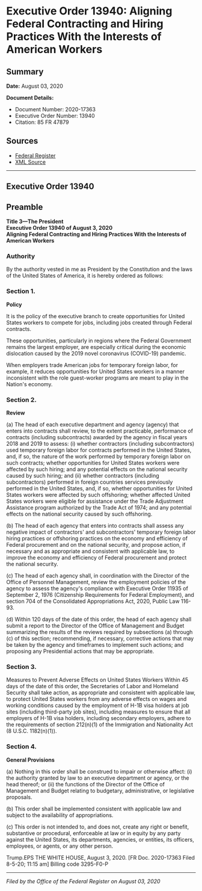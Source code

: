 # Executive Order 13940: Aligning Federal Contracting and Hiring Practices With the Interests of American Workers

## Summary

**Date:** August 03, 2020

**Document Details:**
- Document Number: 2020-17363
- Executive Order Number: 13940
- Citation: 85 FR 47879

## Sources
- [Federal Register](https://www.federalregister.gov/documents/2020/08/06/2020-17363/aligning-federal-contracting-and-hiring-practices-with-the-interests-of-american-workers)
- [XML Source](https://www.federalregister.gov/documents/full_text/xml/2020/08/06/2020-17363.xml)

---

## Executive Order 13940

## Preamble

**Title 3—The President**  
**Executive Order 13940 of August 3, 2020**  
**Aligning Federal Contracting and Hiring Practices With the Interests of American Workers**

### Authority

By the authority vested in me as President by the Constitution and the laws of the United States of America, it is hereby ordered as follows:
### Section 1.

**Policy**

It is the policy of the executive branch to create opportunities for United States workers to compete for jobs, including jobs created through Federal contracts.

These opportunities, particularly in regions where the Federal Government remains the largest employer, are especially critical during the economic dislocation caused by the 2019 novel coronavirus (COVID-19) pandemic.

When employers trade American jobs for temporary foreign labor, for example, it reduces opportunities for United States workers in a manner inconsistent with the role guest-worker programs are meant to play in the Nation's economy.
### Section 2.

**Review**

(a) The head of each executive department and agency (agency) that enters into contracts shall review, to the extent practicable, performance of contracts (including subcontracts) awarded by the agency in fiscal years 2018 and 2019 to assess:
    (i) whether contractors (including subcontractors) used temporary foreign labor for contracts performed in the United States, and, if so, the nature of the work performed by temporary foreign labor on such contracts; whether opportunities for United States workers were affected by such hiring; and any potential effects on the national security caused by such hiring; and
    (ii) whether contractors (including subcontractors) performed in foreign countries services previously performed in the United States, and, if so, whether opportunities for United States workers were affected by such offshoring; whether affected United States workers were eligible for assistance under the Trade Adjustment Assistance program authorized by the Trade Act of 1974; and any potential effects on the national security caused by such offshoring.

(b) The head of each agency that enters into contracts shall assess any negative impact of contractors' and subcontractors' temporary foreign labor hiring practices or offshoring practices on the economy and efficiency of Federal procurement and on the national security, and propose action, if necessary and as appropriate and consistent with applicable law, to improve the economy and efficiency of Federal procurement and protect the national security.

(c) The head of each agency shall, in coordination with the Director of the Office of Personnel Management, review the employment policies of the agency to assess the agency's compliance with Executive Order 11935 of September 2, 1976 (Citizenship Requirements for Federal Employment), and section 704 of the Consolidated Appropriations Act, 2020, Public Law 116-93.

(d) Within 120 days of the date of this order, the head of each agency shall submit a report to the Director of the Office of Management and Budget summarizing the results of the reviews required by subsections (a) through (c) of this section; recommending, if necessary, corrective actions that may be taken by the agency and timeframes to implement such actions; and proposing any Presidential actions that may be appropriate.
### Section 3.

Measures to Prevent Adverse Effects on United States Workers
Within 45 days of the date of this order, the Secretaries of Labor and Homeland Security shall take action, as appropriate and consistent with applicable law, to protect United States workers from any adverse effects on wages and working conditions caused by the employment of H-1B visa holders at job sites (including third-party job sites), including measures to ensure that all employers of H-1B visa holders, including secondary employers, adhere to the requirements of section 212(n)(1) of the Immigration and Nationality Act (8 U.S.C. 1182(n)(1)).
### Section 4.

**General Provisions**

(a) Nothing in this order shall be construed to impair or otherwise affect:
    (i) the authority granted by law to an executive department or agency, or the head thereof; or
    (ii) the functions of the Director of the Office of Management and Budget relating to budgetary, administrative, or legislative proposals.

(b) This order shall be implemented consistent with applicable law and subject to the availability of appropriations.

(c) This order is not intended to, and does not, create any right or benefit, substantive or procedural, enforceable at law or in equity by any party against the United States, its departments, agencies, or entities, its officers, employees, or agents, or any other person.

Trump.EPS
THE WHITE HOUSE,
August 3, 2020.
[FR Doc. 2020-17363 
Filed 8-5-20; 11:15 am]
Billing code 3295-F0-P

---

*Filed by the Office of the Federal Register on August 03, 2020*
